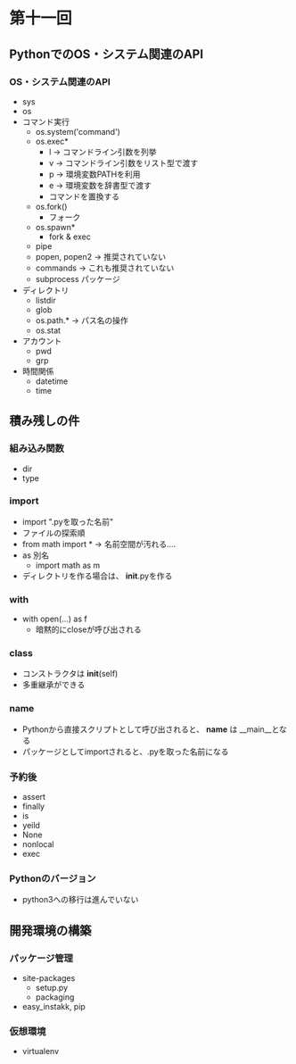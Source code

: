 # 第十一回
## PythonでのOS・システム関連のAPI
### OS・システム関連のAPI
* sys
* os
* コマンド実行
  * os.system('command')
  * os.exec*
    * l -> コマンドライン引数を列挙
    * v -> コマンドライン引数をリスト型で渡す
    * p -> 環境変数PATHを利用
    * e -> 環境変数を辞書型で渡す
    * コマンドを置換する
  * os.fork()
    * フォーク
  * os.spawn*
    * fork & exec
  * pipe
  * popen, popen2 -> 推奨されていない
  * commands -> これも推奨されていない
  * subprocess パッケージ
* ディレクトリ
  * listdir
  * glob
  * os.path.* -> パス名の操作
  * os.stat
* アカウント
  * pwd
  * grp
* 時間関係
  * datetime
  * time

## 積み残しの件
### 組み込み関数
* dir
* type
### import
* import ".pyを取った名前"
* ファイルの探索順
* from math import * -> 名前空間が汚れる....
* as 別名
  * import math as m
* ディレクトリを作る場合は、 __init__.pyを作る
### with
* with open(...) as f
  * 暗黙的にcloseが呼び出される
### class
* コンストラクタは __init__(self)
* 多重継承ができる
### __name__
* Pythonから直接スクリプトとして呼び出されると、 __name__ は __main__となる
* パッケージとしてimportされると、.pyを取った名前になる
### 予約後
* assert
* finally
* is
* yeild
* None
* nonlocal
* exec
### Pythonのバージョン
* python3への移行は進んでいない

## 開発環境の構築
### パッケージ管理
* site-packages
  * setup.py
  * packaging
* easy_instakk, pip
### 仮想環境
* virtualenv




